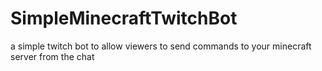 # SimpleMinecraftTwitchBot
a simple twitch bot to allow viewers to send commands to your minecraft server from the chat
